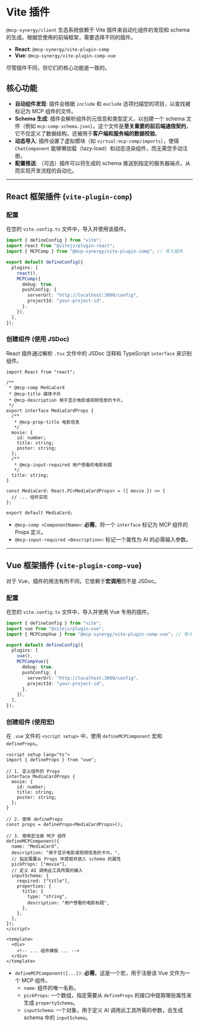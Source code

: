 # Vite 插件

`@mcp-synergy/client` 生态系统依赖于 Vite 插件来自动化组件的发现和 schema 的生成。根据您使用的前端框架，需要选择不同的插件。

- **React**: `@mcp-synergy/vite-plugin-comp`
- **Vue**: `@mcp-synergy/vite-plugin-comp-vue`

尽管插件不同，但它们的核心功能是一致的。

## 核心功能

- **自动组件发现**: 插件会根据 `include` 和 `exclude` 选项扫描您的项目，以查找被标记为 MCP 组件的文件。
- **Schema 生成**: 插件会解析组件的元信息和类型定义，以创建一个 schema 文件（例如 `mcp-comp-schema.json`）。这个文件是**至关重要的前后端通信契约**，它不仅定义了数据结构，还被用于**客户端和服务端的数据校验**。
- **动态导入**: 插件设置了虚拟模块（如 `virtual:mcp-comp/imports`），使得 `ChatComponent` 能够懒加载（lazy-load）和动态渲染组件，而无需您手动注册。
- **配置推送**: （可选）插件可以将生成的 schema 推送到指定的服务器端点，从而实现开发流程的自动化。

---

## React 框架插件 (`vite-plugin-comp`)

### 配置

在您的 `vite.config.ts` 文件中，导入并使用该插件。

```ts
import { defineConfig } from "vite";
import react from "@vitejs/plugin-react";
import { MCPComp } from "@mcp-synergy/vite-plugin-comp"; // 导入插件

export default defineConfig({
  plugins: [
    react(),
    MCPComp({
      debug: true,
      pushConfig: {
        serverUrl: "http://localhost:3000/config",
        projectId: "your-project-id",
      },
    }),
  ],
});
```

### 创建组件 (使用 JSDoc)

React 插件通过解析 `.tsx` 文件中的 JSDoc 注释和 TypeScript `interface` 来识别组件。

```tsx
import React from "react";

/**
 * @mcp-comp MediaCard
 * @mcp-title 媒体卡片
 * @mcp-description 用于显示电影或视频信息的卡片。
 */
export interface MediaCardProps {
  /**
   * @mcp-prop-title 电影信息
   */
  movie: {
    id: number;
    title: string;
    poster: string;
  };
  /**
   * @mcp-input-required 用户想看的电影标题
   */
  title: string;
}

const MediaCard: React.FC<MediaCardProps> = ({ movie }) => {
  // ... 组件实现
};

export default MediaCard;
```

- `@mcp-comp <ComponentName>`: **必需**。将一个 `interface` 标记为 MCP 组件的 Props 定义。
- `@mcp-input-required <Description>`: 标记一个属性为 AI 的必需输入参数。

---

## Vue 框架插件 (`vite-plugin-comp-vue`)

对于 Vue，插件的用法有所不同，它依赖于**宏调用**而不是 JSDoc。

### 配置

在您的 `vite.config.ts` 文件中，导入并使用 Vue 专用的插件。

```ts
import { defineConfig } from "vite";
import vue from "@vitejs/plugin-vue";
import { MCPCompVue } from "@mcp-synergy/vite-plugin-comp-vue"; // 导入Vue插件

export default defineConfig({
  plugins: [
    vue(),
    MCPCompVue({
      debug: true,
      pushConfig: {
        serverUrl: "http://localhost:3000/config",
        projectId: "your-project-id",
      },
    }),
  ],
});
```

### 创建组件 (使用宏)

在 `.vue` 文件的 `<script setup>` 中，使用 `defineMCPComponent` 宏和 `defineProps`。

```vue
<script setup lang="ts">
import { defineProps } from "vue";

// 1. 定义组件的 Props
interface MediaCardProps {
  movie: {
    id: number;
    title: string;
    poster: string;
  };
}

// 2. 使用 defineProps
const props = defineProps<MediaCardProps>();

// 3. 使用宏注册 MCP 组件
defineMCPComponent({
  name: "MediaCard",
  description: "用于显示电影或视频信息的卡片。",
  // 指定需要从 Props 中提取并放入 schema 的属性
  pickProps: ["movie"],
  // 定义 AI 调用此工具所需的输入
  inputSchema: {
    required: ["title"],
    properties: {
      title: {
        type: "string",
        description: "用户想看的电影标题",
      },
    },
  },
});
</script>

<template>
  <div>
    <!-- ... 组件模板 ... -->
  </div>
</template>
```

- `defineMCPComponent({...})`: **必需**。这是一个宏，用于注册该 Vue 文件为一个 MCP 组件。
  - `name`: 组件的唯一名称。
  - `pickProps`: 一个数组，指定需要从 `defineProps` 的接口中提取哪些属性来生成 `propertySchema`。
  - `inputSchema`: 一个对象，用于定义 AI 调用此工具所需的参数，会生成 schema 中的 `inputSchema`。
